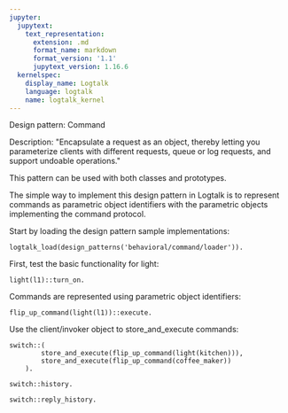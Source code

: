 ```yaml
---
jupyter:
  jupytext:
    text_representation:
      extension: .md
      format_name: markdown
      format_version: '1.1'
      jupytext_version: 1.16.6
  kernelspec:
    display_name: Logtalk
    language: logtalk
    name: logtalk_kernel
---
```


<!--
________________________________________________________________________

This file is part of Logtalk <https://logtalk.org/>  
SPDX-FileCopyrightText: 1998-2025 Paulo Moura <pmoura@logtalk.org>  
SPDX-License-Identifier: Apache-2.0

Licensed under the Apache License, Version 2.0 (the "License");
you may not use this file except in compliance with the License.
You may obtain a copy of the License at

    http://www.apache.org/licenses/LICENSE-2.0

Unless required by applicable law or agreed to in writing, software
distributed under the License is distributed on an "AS IS" BASIS,
WITHOUT WARRANTIES OR CONDITIONS OF ANY KIND, either express or implied.
See the License for the specific language governing permissions and
limitations under the License.
________________________________________________________________________
-->

Design pattern:
	Command

Description:
	"Encapsulate a request as an object, thereby letting you parameterize
	clients with different requests, queue or log requests, and support
	undoable operations."

This pattern can be used with both classes and prototypes.

The simple way to implement this design pattern in Logtalk is to represent
commands as parametric object identifiers with the parametric objects
implementing the command protocol.

Start by loading the design pattern sample implementations:

```logtalk
logtalk_load(design_patterns('behavioral/command/loader')).
```

First, test the basic functionality for light:

```logtalk
light(l1)::turn_on.
```

<!--
The light(l1) is on
true.
-->

Commands are represented using parametric object identifiers:

```logtalk
flip_up_command(light(l1))::execute.
```

<!--
The light(l1) is on
true.
-->

Use the client/invoker object to store_and_execute commands:

```logtalk
switch::(
		store_and_execute(flip_up_command(light(kitchen))),
		store_and_execute(flip_up_command(coffee_maker))
	).
```

<!--
The light(kitchen) is on
The coffee_maker is on
true.
-->

```logtalk
switch::history.
```

<!--
flip_up_command(light(kitchen))
flip_up_command(coffee_maker)
true.
-->

```logtalk
switch::reply_history.
```

<!--
The light(kitchen) is on
The coffee_maker is on
true.
-->
